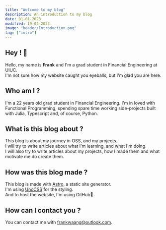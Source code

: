 ```yaml
---
title: "Welcome to my blog"
description: An introduction to my blog
date: 01-01-2023
modified: 19-04-2023
image: "header/Introduction.png"
tag: ["intro"]
---
```


## Hey ! 👋

Hello, my name is **Frank** and I'm a grad student in Financial Engineering at UIUC. <br>
I'm not sure how my website caught you eyeballs, but I'm glad you are here.

## Who am I ?

I'm a 22 years old grad student in Financial Engineering. I'm in loved with Functional Programming, spending spare time working side-projects built with Julia, Typescript and, of course, Python. 

## What is this blog about ?

This blog is about my journey in OSS, and my projects. <br>
I will try to write articles about what I'm learning, and what I'm doing. <br>
I will also try to write articles about my projects, how I made them and what motivate me do create them.

## How was this blog made ?

This blog is made with [Astro](https://astro.build/), a static site generator. <br>
I'm using [UnoCSS](https://unocss.dev/) for the styling. <br>
And to host the website, I'm using GitHub🫡.

## How can I contact you ?

You can contact me with [frankwaang@outlook.com](frankwaang@outlook.com). <br>
